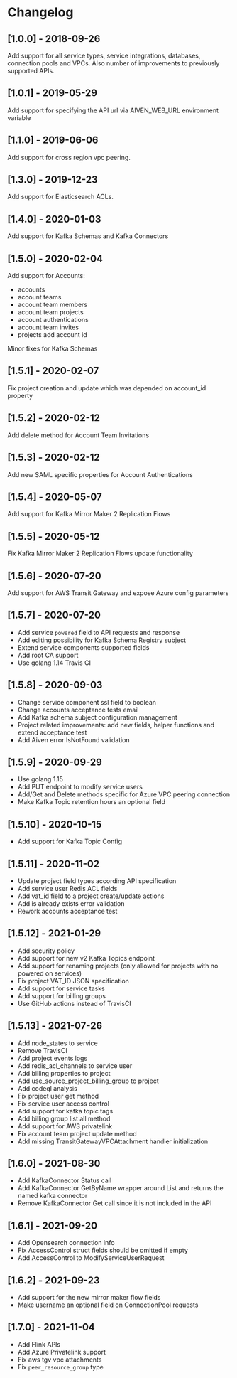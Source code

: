 # Changelog

## [1.0.0] - 2018-09-26

Add support for all service types, service integrations, databases,
connection pools and VPCs. Also number of improvements to previously
supported APIs.

## [1.0.1] - 2019-05-29

Add support for specifying the API url via AIVEN_WEB_URL environment
variable

## [1.1.0] - 2019-06-06

Add support for cross region vpc peering.

## [1.3.0] - 2019-12-23

Add support for Elasticsearch ACLs.

## [1.4.0] - 2020-01-03

Add support for Kafka Schemas and Kafka Connectors

## [1.5.0] - 2020-02-04

Add support for Accounts:
 - accounts
 - account teams
 - account team members 
 - account team projects
 - account authentications 
 - account team invites  
 - projects add account id

Minor fixes for Kafka Schemas  

## [1.5.1] - 2020-02-07

Fix project creation and update which was depended on account_id property

## [1.5.2] - 2020-02-12

Add delete method for Account Team Invitations

## [1.5.3] - 2020-02-12

Add new SAML specific properties for Account Authentications

## [1.5.4] - 2020-05-07

Add support for Kafka Mirror Maker 2 Replication Flows

## [1.5.5] - 2020-05-12

Fix Kafka Mirror Maker 2 Replication Flows update functionality

## [1.5.6] - 2020-07-20

Add support for AWS Transit Gateway and expose Azure config parameters

## [1.5.7] - 2020-07-20
- Add service `powered` field to API requests and response
- Add editing possibility for Kafka Schema Registry subject
- Extend service components supported fields
- Add root CA support
- Use golang 1.14 Travis CI

## [1.5.8] - 2020-09-03
- Change service component ssl field to boolean
- Change accounts acceptance tests email
- Add Kafka schema subject configuration management
- Project related improvements: add new fields, helper functions and extend acceptance test
- Add Aiven error IsNotFound validation

## [1.5.9] - 2020-09-29
- Use golang 1.15
- Add PUT endpoint to modify service users
- Add/Get and Delete methods specific for Azure VPC peering connection
- Make Kafka Topic retention hours an optional field

## [1.5.10] - 2020-10-15
- Add support for Kafka Topic Config

## [1.5.11] - 2020-11-02
- Update project field types according API specification
- Add service user Redis ACL fields
- Add vat_id field to a project create/update actions
- Add is already exists error validation
- Rework accounts acceptance test

## [1.5.12] - 2021-01-29
- Add security policy
- Add support for new v2 Kafka Topics endpoint
- Add support for renaming projects (only allowed for projects with no powered on services)
- Fix project VAT_ID JSON specification
- Add support for service tasks
- Add support for billing groups
- Use GitHub actions instead of TravisCI

## [1.5.13] - 2021-07-26
- Add node_states to service
- Remove TravisCI
- Add project events logs
- Add redis_acl_channels to service user
- Add billing properties to project
- Add use_source_project_billing_group to project
- Add codeql analysis
- Fix project user get method
- Fix service user access control
- Add support for kafka topic tags
- Add billing group list all method
- Add support for AWS privatelink
- Fix account team project update method
- Add missing TransitGatewayVPCAttachment handler initialization

## [1.6.0] - 2021-08-30
- Add KafkaConnector Status call
- Add KafkaConnector GetByName wrapper around List and returns the named kafka connector
- Remove KafkaConnector Get call since it is not included in the API

## [1.6.1] - 2021-09-20
- Add Opensearch connection info
- Fix AccessControl struct fields should be omitted if empty
- Add AccessControl to ModifyServiceUserRequest

## [1.6.2] - 2021-09-23
- Add support for the new mirror maker flow fields
- Make username an optional field on ConnectionPool requests

## [1.7.0] - 2021-11-04
- Add Flink APIs
- Add Azure Privatelink support
- Fix aws tgv vpc attachments
- Fix `peer_resource_group` type
